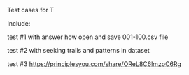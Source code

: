 Test cases for T

Include:
 

test #1 with answer how open and save 001-100.csv file

test #2 with seeking trails and patterns in dataset

test #3 https://principlesyou.com/share/OReL8C6lmzpC6Rg
